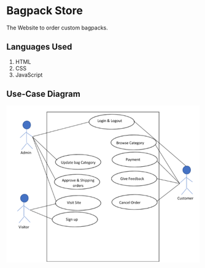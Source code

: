 # Bagpack Store
The Website to order custom bagpacks.

## Languages Used
1. HTML
2. CSS
3. JavaScript

## Use-Case Diagram
![](images/usecase.png)
